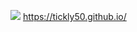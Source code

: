 <img src="https://cdn.discordapp.com/attachments/1104396559644360825/1365640265863528458/link_logo_122.png?ex=680e0b1b&is=680cb99b&hm=b1b790d9a1e79865737753d710f900967f4c5a29e22b78557d9bd69edbbae112&"/> https://tickly50.github.io/
